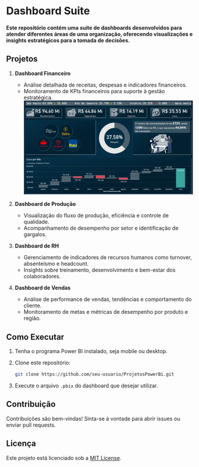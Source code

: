 # Dashboard Suite

#### Este repositório contém uma suíte de dashboards desenvolvidos para atender diferentes áreas de uma organização, oferecendo visualizações e insights estratégicos para a tomada de decisões.

## Projetos

1. **Dashboard Financeiro**
   - Análise detalhada de receitas, despesas e indicadores financeiros.
   - Monitoramento de KPIs financeiros para suporte à gestão estratégica.
   ![Dashboard Financeiro](dashboard-financeiro/imagens/foto-dashboard-financeiro.png)

2. **Dashboard de Produção**
   - Visualização do fluxo de produção, eficiência e controle de qualidade.
   - Acompanhamento de desempenho por setor e identificação de gargalos.

3. **Dashboard de RH**
   - Gerenciamento de indicadores de recursos humanos como turnover, absenteísmo e headcount.
   - Insights sobre treinamento, desenvolvimento e bem-estar dos colaboradores.

4. **Dashboard de Vendas**
   - Análise de performance de vendas, tendências e comportamento do cliente.
   - Monitoramento de metas e métricas de desempenho por produto e região.

## Como Executar

1. Tenha o programa Power BI instalado, seja mobile ou desktop.
2. Clone este repositório:

    ```bash
    git clone https://github.com/seu-usuario/ProjetosPowerBi.git
    ```

3. Execute o arquivo `.pbix` do dashboard que desejar utilizar.

## Contribuição

Contribuições são bem-vindas! Sinta-se à vontade para abrir issues ou enviar pull requests.

## Licença

Este projeto está licenciado sob a [MIT License](LICENSE).
